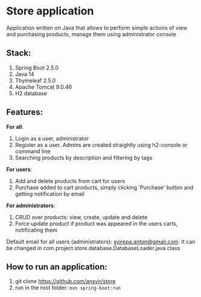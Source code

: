 # Store application
Application written on Java that allows to perform simple actions of view and purchasing products, manage them using administrator console

## Stack:

1. Spring Boot 2.5.0
2. Java 14
3. Thymeleaf 2.5.0
4. Apache Tomcat 9.0.46
5. H2 database

## Features:


**For all**:
1. Login as a user, administrator
2. Register as a user. Admins are created straightly using h2-console or command line
3. Searching products by description and filtering by tags

**For users**:
1. Add and delete products from cart for users
2. Purchase added to cart products, simply clicking 'Purchase' button and getting notification by email

**For administrators**:
1. CRUD over products: view, create, update and delete
2. Force update product if product was appeared in the users carts, notificating them

Default email for all users (administrators): svirepa.anton@gmail.com. It can be changed in com.project.store.database.DatabaseLoader.java class

## How to run an application:
1. git clone https://github.com/ansvir/store
2. run in the root folder: <code>mvn spring-boot:run</code>
